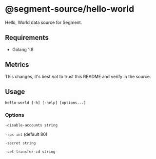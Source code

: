 # @segment-source/hello-world

Hello, World data source for Segment.

## Requirements

- Golang 1.8

## Metrics

This changes, it's best *not* to trust this README and verify in the source.

## Usage
  `hello-world [-h] [-help] [options...]`

### Options
  `-disable-accounts string`

  `-rps int`
    	(default 80)

  `-secret string`

  `-set-transfer-id string`